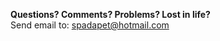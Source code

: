 ﻿**Questions? Comments? Problems? Lost in life?**  
Send email to: [spadapet@hotmail.com](mailto:spadapet@hotmail.com?subject=App%20Support)